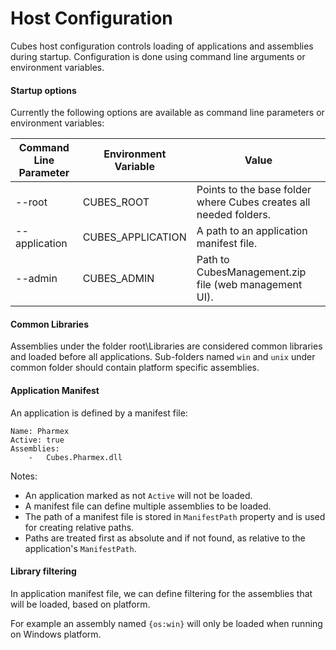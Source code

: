 # Host Configuration
Cubes host configuration controls loading of applications and assemblies during startup. 
Configuration is done using command line arguments or environment variables. 


#### Startup options

Currently the following options are available as command line parameters or environment variables:

Command Line Parameter | Environment Variable | Value
--- |--- | ---
--root | CUBES_ROOT | Points to the base folder where Cubes creates all needed folders.
--application | CUBES_APPLICATION | A path to an application manifest file. 
--admin | CUBES_ADMIN | Path to CubesManagement.zip file (web management UI).


#### Common Libraries
Assemblies under the folder root\Libraries are considered common libraries and loaded before all applications. 
Sub-folders named `win` and `unix` under common folder should contain platform specific assemblies.


#### Application Manifest
An application is defined by a manifest file:
```
Name: Pharmex
Active: true
Assemblies:
    -   Cubes.Pharmex.dll
```
Notes:
- An application marked as not `Active` will not be loaded. 
- A manifest file can define multiple assemblies to be loaded.
- The path of a manifest file is stored in `ManifestPath` property and is used for creating relative paths.
- Paths are treated first as absolute and if not found, as relative to the application's `ManifestPath`.


#### Library filtering
In application manifest file, we can define filtering for the assemblies that will be loaded, based on platform.

For example an assembly named `{os:win}` will only be loaded when running on Windows platform.